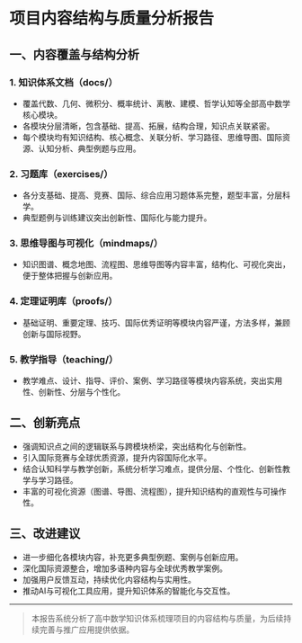 # 项目内容结构与质量分析报告

## 一、内容覆盖与结构分析

### 1. 知识体系文档（docs/）

- 覆盖代数、几何、微积分、概率统计、离散、建模、哲学认知等全部高中数学核心模块。
- 各模块分层清晰，包含基础、提高、拓展，结构合理，知识点关联紧密。
- 每个模块均有知识结构、核心概念、关联分析、学习路径、思维导图、国际资源、认知分析、典型例题与应用。

### 2. 习题库（exercises/）

- 各分支基础、提高、竞赛、国际、综合应用习题体系完整，题型丰富，分层科学。
- 典型题例与训练建议突出创新性、国际化与能力提升。

### 3. 思维导图与可视化（mindmaps/）

- 知识图谱、概念地图、流程图、思维导图等内容丰富，结构化、可视化突出，便于整体把握与创新应用。

### 4. 定理证明库（proofs/）

- 基础证明、重要定理、技巧、国际优秀证明等模块内容严谨，方法多样，兼顾创新与国际视野。

### 5. 教学指导（teaching/）

- 教学难点、设计、指导、评价、案例、学习路径等模块内容系统，突出实用性、创新性、分层与个性化。

## 二、创新亮点

- 强调知识点之间的逻辑联系与跨模块桥梁，突出结构化与创新性。
- 引入国际竞赛与全球优质资源，提升内容国际化水平。
- 结合认知科学与教学创新，系统分析学习难点，提供分层、个性化、创新性教学与学习路径。
- 丰富的可视化资源（图谱、导图、流程图），提升知识结构的直观性与可操作性。

## 三、改进建议

- 进一步细化各模块内容，补充更多典型例题、案例与创新应用。
- 深化国际资源整合，增加多语种内容与全球优秀教学案例。
- 加强用户反馈互动，持续优化内容结构与实用性。
- 推动AI与可视化工具应用，提升知识体系的智能化与交互性。

---

> 本报告系统分析了高中数学知识体系梳理项目的内容结构与质量，为后续持续完善与推广应用提供依据。
